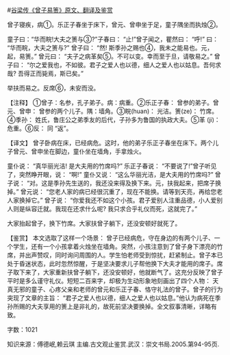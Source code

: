 #[谷梁传《曾子易箦》原文、翻译及鉴赏](https://www.vrrw.net/wx/14027.html)

曾子寝疾，病①。乐正子春坐于床下，曾元、曾申坐于足，童子隅坐而执烛②。

童子曰：“华而睆!大夫之箦与③?”子春曰： “止!”曾子闻之，瞿然曰： “呼!” 曰： “华而睆，大夫之箦与?” 曾子曰： “然! 斯季孙之赐也④，我未之能易也。元，起，易箦。” 曾元曰： “夫子之病革矣⑤。不可以变。幸而至于旦，请敬易之。” 曾子曰： “尔之爱我也，不如彼。君子之爱人也以德，细人之爱人也以姑息。吾何求哉? 吾得正而毙焉，斯已矣。”

举扶而易之。反席⑥，未安而没。

【注释】 ①曾子：名参，孔子弟子。病：病重。②乐正子春： 曾参的弟子。曾元、曾申： 曾参的两个儿子。隅：墙角。③睆(huan)： 光洁。箦(ze)： 竹席。④季孙： 姓氏，鲁庄公之弟季友的后代，子孙多为鲁国的执政大夫。⑤革 (ji)： 危重。⑥反： 同 “返”。



【译文】 曾子卧病在床，已经病危。这时，他的弟子乐正子春坐在床下。两个儿子曾元、曾申坐在脚边，童仆坐在墙角，手拿烛火。

童仆说： “真华丽光洁! 是大夫用的竹席吗?” 乐正子春说： “不要说了!”曾子听见了，突然睁开眼，说： “啊!” 童仆又说： “这么华丽光洁，是大夫用的竹席吗?” 曾子说： “对。这是季孙先生送的，我还没来得及换下来。元，扶我起来，把席子换掉。” 曾元说： “您老人家的病已经很沉重了，现在不能换。请等到天亮，再给您老人家换掉它。” 曾子说： “你爱我还不如这个小孩。君子爱别人注重品德，小人爱别人则是纵容迁就。我现在还求什么呢? 我只求合乎礼仪而死，这就完了。”

大家抬起曾子，换下竹席。大家扶曾子躺下，还没安顿好就死了。

【鉴赏】 本文选取了这样一个场景： 曾子已经病危，守在身边的有两个儿子、一个学生，还有一个小孩拿着火烛坐在墙角。突然，小孩注意到了曾子身下漂亮的竹席，并出声赞叹，同时询问周围的人。学生怕老师受到惊扰，赶紧制止。曾子本已处于昏迷状态，此时忽然惊醒，于是坚决要求儿子帮他换下大夫才能用的席子。席子取下来了，大家重新扶曾子躺下，还没安顿好，他就断气了。这充分反映了曾子平时是多么谨守礼仪。短短二百来字，却极为生动形象地刻画出了四个人物： 天真无邪的童子、心疼父亲和老师的曾元和乐正子春、恪守礼法的曾子。曾子的行为突现了文章的主旨： “君子之爱人也以德，细人之爱人也以姑息。”他认为病死在季孙所赐的大夫享用的箦上是非礼的，故死前坚决要换掉。全文叙事清晰，详略有致。

字数：1021

知识来源：傅德岷,赖云琪 主编.古文观止鉴赏.武汉：崇文书局.2005.第94-95页.


